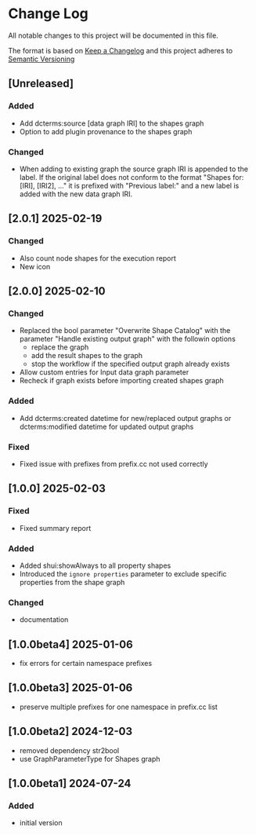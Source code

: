 # Change Log

All notable changes to this project will be documented in this file.

The format is based on [Keep a Changelog](http://keepachangelog.com/) and this project adheres to [Semantic Versioning](https://semver.org/)


## [Unreleased] 

### Added

- Add dcterms:source [data graph IRI] to the shapes graph
- Option to add plugin provenance to the shapes graph

### Changed

- When adding to existing graph the source graph IRI is appended to the label. If the original label does not conform
to the format "Shapes for: [IRI], [IRI2], ..." it is prefixed with "Previous label:" and a new label is added with the
new data graph IRI.

## [2.0.1] 2025-02-19

### Changed

- Also count node shapes for the execution report
- New icon

## [2.0.0] 2025-02-10

### Changed

- Replaced the bool parameter "Overwrite Shape Catalog" with the parameter "Handle existing output graph" with the followin options
  - replace the graph
  - add the result shapes to the graph
  - stop the workflow if the specified output graph already exists
- Allow custom entries for Input data graph parameter
- Recheck if graph exists before importing created shapes graph

### Added

- Add dcterms:created datetime for new/replaced output graphs or dcterms:modified datetime for updated output graphs

### Fixed

- Fixed issue with prefixes from prefix.cc not used correctly


## [1.0.0] 2025-02-03

### Fixed

- Fixed summary report

### Added

- Added shui:showAlways to all property shapes
- Introduced the `ignore properties` parameter to exclude specific properties from the shape graph

### Changed

- documentation


## [1.0.0beta4] 2025-01-06

- fix errors for certain namespace prefixes 


## [1.0.0beta3] 2025-01-06

- preserve multiple prefixes for one namespace in prefix.cc list


## [1.0.0beta2] 2024-12-03

- removed dependency str2bool
- use GraphParameterType for Shapes graph 


## [1.0.0beta1] 2024-07-24

### Added

- initial version


